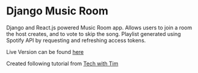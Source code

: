 # Django Music Room
Django and React.js powered Music Room app. Allows users to join a room the host creates, and to vote to skip the song. Playlist generated using Spotify API by requesting and refreshing access tokens.

Live Version can be found <a href = "https://music.olivera.tech">here</a>

Created following tutorial from <a href = "https://github.com/techwithtim">Tech with Tim</a>
